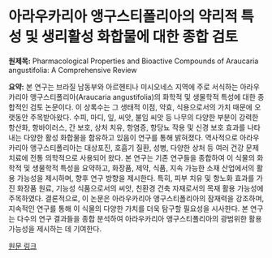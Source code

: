 # 아라우카리아 앵구스티폴리아의 약리적 특성 및 생리활성 화합물에 대한 종합 검토

**원제목:** Pharmacological Properties and Bioactive Compounds of Araucaria angustifolia: A Comprehensive Review

**요약:** 본 연구는 브라질 남동부와 아르헨티나 미시오네스 지역에 주로 서식하는 아라우카리아 앵구스티폴리아(Araucaria angustifolia)의 화학적 및 생물학적 특성에 대한 종합적인 검토 논문이다.  이 상록수는 그 생태적 이점, 약효, 식용으로서의 가치 때문에 오랫동안 주목받아왔다.  수피, 마디, 잎, 씨앗, 불임 씨앗 등 나무의 다양한 부분이 강력한 항산화, 항바이러스, 간 보호, 상처 치유, 항염증, 항당뇨 작용 및 신경 보호 효과를 나타내는 다양한 활성 화합물을 함유하고 있음이 연구를 통해 밝혀졌다.  역사적으로 아라우카리아 앵구스티폴리아는 대상포진, 호흡기 질환, 성병, 다양한 상처 등 여러 건강 문제 치료에 전통 의학적으로 사용되어 왔다.  본 연구는 기존 연구들을 종합하여 이 식물의 화학적 및 생물학적 특성을 요약하고, 화장품, 제약, 식품, 지속 가능한 소재 산업에서의 활용 가능성을 제시하며, 향후 연구 방향을 제시한다.  특히, 피부 치유 및 항노화 효과를 가진 화장품 원료, 기능성 식품으로서의 씨앗, 친환경 건축 자재로서의 목재 활용 가능성에 주목하였다.  결론적으로, 이 논문은 아라우카리아 앵구스티폴리아의 잠재력을 강조하며,  지속적인 연구를 통해 이 식물의 다양한 가치를 더욱 탐구할 필요성을 시사한다.  본 연구는  다수의 연구 결과들을 종합 분석하여  아라우카리아 앵구스티폴리아의 광범위한 활용 가능성을 제시하는 데 기여한다.

[원문 링크](https://biomedpharmajournal.org/vol18no3/pharmacological-properties-and-bioactive-compounds-of-araucaria-angustifolia-a-comprehensive-review/)
